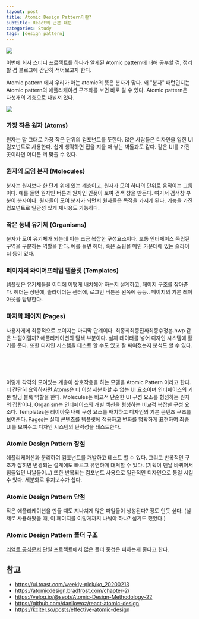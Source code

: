 ```yaml
---
layout: post
title: Atomic Design Pattern이란?
subtitle: React의 근본 패턴
categories: Study
tags: [design pattern]
---
```


![](https://bradfrost.com/wp-content/uploads/2013/06/atomic-design.png)

이번에 회사 스터디 프로젝트를 하다가 알게된 Atomic pattern에 대해 공부할 겸, 정리할 겸 블로그에 간단히 적어보고자 한다.

Atomic pattern 에서 우리가 아는 atomic의 뜻은 분자가 맞다. 왜 "분자" 패턴인지는 Atomic pattern의 애플리케이션 구조화를 보면 바로 알 수 있다.
Atomic pattern은 다섯개의 계층으로 나눠져 있다.

![](http://bradfrost.com/wp-content/uploads/2015/12/atomic-gif-3.gif)

### 가장 작은 원자 (Atoms)

원자는 말 그대로 가장 작은 단위의 컴포넌트를 뜻한다. 많은 사람들은 디자인을 입힌 UI 컴포넌트로 사용한다. 쉽게 생각하면 집을 지을 때 쌓는 벽돌과도 같다. 같은 UI를 가진 곳이라면 어디든 껴 맞출 수 있다.

### 원자의 모임 분자 (Molecules)

분자는 원자보다 한 단계 위에 있는 계층이고, 원자가 모여 하나의 단위로 움직이는 그룹이다. 예를 들면 원자인 버튼과 원자인 인폿이 보여 검색 창을 만든다. 여기서 검색창 부분이 분자이다. 원자들이 모여 분자가 되면서 원자들은 목적을 가지게 된다. 기능을 가진 컵포넌트로 일관성 있게 재사용도 가능하다.

### 작은 동네 유기체 (Organisms)

분자가 모여 유기체가 되는데 이는 조금 복잡한 구성요소이다. 보통 인터페이스 독립된 구역을 구분하는 역할을 한다. 예를 들면 헤더, 혹은 쇼핑몰 메인 가운데에 있는 슬라이더 등이 있다.

### 페이지의 와이어프레임 템플릿 (Templates)

템플릿은 유기체들을 어디에 어떻게 배치해야 하는지 설계하고, 페이지 구조를 잡아준다. 헤더는 상단에, 슬라이더는 센터에, 로그인 버튼은 왼쪽에 등등.. 페이지의 기본 레이아웃을 담당한다.

### 마지막 페이지 (Pages)

사용자게에 최종적으로 보여지는 마지막 단계이다. 최종최최종진짜최종수정본.hwp 같은 느낌이랄까? 애플리케이션의 탐색 부분이다. 실제 데이터를 넣어 디자인 시스템에 활기를 준다. 또한 디자인 시스템을 테스트 할 수도 있고 잘 짜여졌는지 분석도 할 수 있다.

<br />
<br />
<br />

이렇게 각각의 모여있는 계층이 상호작용을 하는 모델을 Atomic Pattern 이라고 한다. 더 간단히 요약하자면
Atoms은 더 이상 세분화할 수 없는 UI 요소이며 인터페이스의 기본 빌딩 블록 역할을 한다.
Molecules는 비교적 단순한 UI 구성 요소를 형성하는 원자의 집합이다.
Organism는 인터페이스의 개별 섹션을 형성하는 비교적 복잡한 구성 요소다.
Templates은 레이아웃 내에 구성 요소를 배치하고 디자인의 기본 콘텐츠 구조를 보여준다.
Pages는 실제 콘텐츠를 템플릿에 적용하고 변화를 명확하게 표현하여 최종 UI를 보여주고 디자인 시스템의 탄력성을 테스트한다.
<br />

### Atomic Design Pattern 장점

애플리케이션과 분리하여 컴포넌트를 개발하고 테스트 할 수 있다. 그리고 반복적인 구조가 잡히면 변경되는 설계에도 빠르고 유연하게 대처할 수 있다. (기획이 맨날 바뀌어서 힘들었던 나날들이...) 또한 반복되는 컴포넌트 사용으로 일관적인 디자인으로 통일 시킬 수 있다. 세분화로 유지보수가 쉽다.

### Atomic Design Pattern 단점

작은 애플리케이션을 만들 때도 지나치게 많은 파일들이 생성된다? 정도 인듯 싶다. (실제로 사용해봤을 때, 이 페이지를 이렇게까지 나눠야 하나? 싶기도 했었다.)

### Atomic Design Pattern 폴더 구조

[리액트 공식문서](https://ko.reactjs.org/docs/faq-structure.html#avoid-too-much-nesting) 단일 프로젝트에서 많은 폴더 중첩은 피하는게 좋다고 한다.

## 참고

- <https://ui.toast.com/weekly-pick/ko_20200213>
- <https://atomicdesign.bradfrost.com/chapter-2/>
- <https://velog.io/@seob/Atomic-Design-Methodology-22>
- <https://github.com/danilowoz/react-atomic-design>
- <https://kciter.so/posts/effective-atomic-design>
